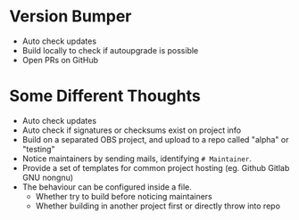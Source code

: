 # Version Bumper

- Auto check updates
- Build locally to check if autoupgrade is possible
- Open PRs on GitHub

# Some Different Thoughts

- Auto check updates
- Auto check if signatures or checksums exist on project info
- Build on a separated OBS project, and upload to a repo called "alpha" or "testing"
- Notice maintainers by sending mails, identifying `# Maintainer`.
- Provide a set of templates for common project hosting (eg. Github Gitlab GNU nongnu)
- The behaviour can be configured inside a file.
    - Whether try to build before noticing maintainers
    - Whether building in another project first or directly throw into repo